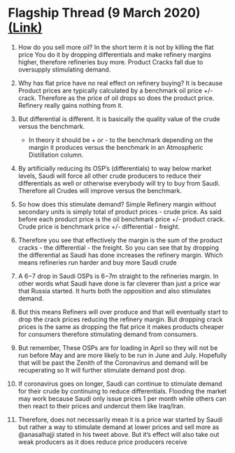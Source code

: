 # Flagship Thread (9 March 2020) [(Link)](https://twitter.com/Big_Orrin/status/1236703607728345088)

1. How do you sell more oil? In the short term it is not by killing the flat price You do it by dropping differentials and make refinery margins higher, therefore refineries buy more.  Product Cracks fall due to oversupply stimulating demand.

2.  Why has flat price have no real effect on refinery buying? It is because Product prices are typically calculated by a benchmark oil price +/- crack. Therefore as the price of oil drops so does the product price. Refinery really gains nothing from it.

3. But differential is different. It is basically the quality value of the crude versus the benchmark. 
    - In theory it should be + or - to the benchmark depending on the margin it produces versus the benchmark in an Atmospheric Distillation column.

4. By artificially reducing its OSP’s (differentials) to way below market levels, Saudi will force all other crude producers to reduce their differentials as well or otherwise everybody will try to buy from Saudi. Therefore all Crudes will improve versus the benchmark.

5. So how does this stimulate demand? Simple Refinery margin without secondary units is simply total of product prices - crude price. As said before each product price is the oil benchmark price +/- product crack. Crude price is benchmark price +/- differential - freight.    

6. Therefore you see that effectively the margin is the  sum of the product cracks - the differential - the freight. So you can see that by dropping the differential as Saudi has done increases the refinery margin. Which means refineries run harder and buy more Saudi crude

7. A $6-$7 drop in Saudi OSPs is $6-$7m straight to the refineries margin. In other words what Saudi have done is far cleverer than just a price war that Russia started. It hurts both the opposition and also stimulates demand.

8. But this means Refiners will over produce and that will eventually start to drop the crack prices reducing the refinery margin. But dropping crack prices is the same as dropping the flat price it makes products cheaper for consumers therefore stimulating demand from consumers.

9. But remember, These OSPs are for loading in April so they will not be run before May and are more likely to be run in June and July. Hopefully that will be past the Zenith of the Coronavirus and demand will be recuperating so It will further stimulate demand post drop.

10. If coronavirus goes on longer, Saudi can continue to stimulate demand for their crude by continuing to reduce differentials. Flooding the market may work because Saudi only issue prices 1 per month while others can then react to their prices and undercut them like Iraq/Iran.

11. Therefore, does not necessarily mean it is a price war started by Saudi but rather a way to stimulate demand at lower prices and sell more as @anasalhajji stated in his tweet above. But it’s effect will also take out weak producers as it does reduce price producers receive